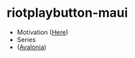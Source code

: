 ﻿# riotplaybutton-maui

- Motivation ([Here](https://github.com/vickyqu115/lol-playbutton))
- Series
- ([Avalonia](https://github.com/lukewire129/riotplaybutton-avaloniaui))
